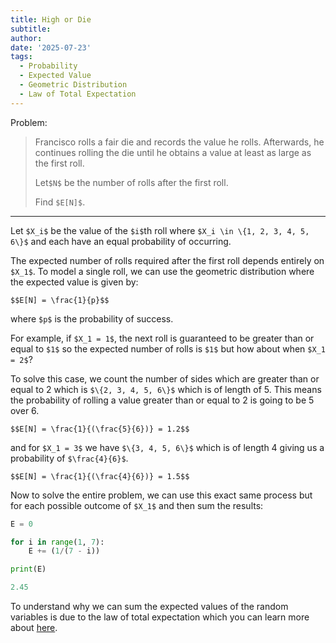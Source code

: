 ```yaml
---
title: High or Die
subtitle: 
author: 
date: '2025-07-23'
tags:
  - Probability
  - Expected Value
  - Geometric Distribution
  - Law of Total Expectation
---
```


Problem:

>Francisco rolls a fair die and records the value he rolls. Afterwards, he continues rolling the die until he obtains a value at least as large as the first roll. 
>
>Let`$N$` be the number of rolls after the first roll.
>
> Find `$E[N]$`.

---

Let `$X_i$` be the value of the `$i$`th roll where `$X_i \in \{1, 2, 3, 4, 5, 6\}$` and each have an equal probability of occurring. 

The expected number of rolls required after the first roll depends entirely on `$X_1$`. To model a single roll, we can use the geometric distribution where the expected value is given by:

`$$E[N] = \frac{1}{p}$$`

where `$p$` is the probability of success.

For example, if `$X_1 = 1$`, the next roll is guaranteed to be greater than or equal to `$1$` so the expected number of rolls is `$1$` but how about when `$X_1 = 2$`?

To solve this case, we count the number of sides which are greater than or equal to 2 which is `$\{2, 3, 4, 5, 6\}$` which is of length of 5. This means the probability of rolling a value greater than or equal to 2 is going to be 5 over 6.

`$$E[N] = \frac{1}{(\frac{5}{6})} = 1.2$$`


and for `$X_1 = 3$` we have `$\{3, 4, 5, 6\}$` which is of length 4 giving us a probability of `$\frac{4}{6}$`.

`$$E[N] = \frac{1}{(\frac{4}{6})} = 1.5$$`

Now to solve the entire problem, we can use this exact same process but for each possible outcome of `$X_1$` and then sum the results:

```python
E = 0

for i in range(1, 7):
    E += (1/(7 - i))

print(E)
```

```python
2.45
```

To understand why we can sum the expected values of the random variables is due to the law of total expectation which you can learn more about [here](https://www.youtube.com/watch?v=vJAG4EzSQZA).




